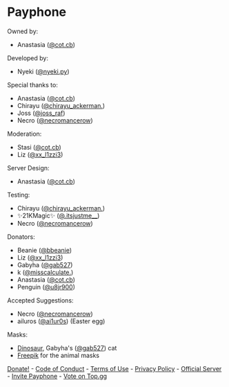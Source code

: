# Payphone

Owned by:
- Anastasia ([@cot.cb](https://discord.com/users/657091104877051907))

Developed by:
- Nyeki ([@nyeki.py](https://discord.com/users/777338793803513886))

Special thanks to:
- Anastasia ([@cot.cb](https://discord.com/users/657091104877051907))
- Chirayu ([@chirayu_ackerman.](https://discord.com/users/1241342249468428358))
- Joss ([@joss_raf](https://discord.com/users/1246444454861213706))
- Necro ([@necromancerow](https://discord.com/users/1060597396393959504))

Moderation:
- Stasi ([@cot.cb](https://discord.com/users/657091104877051907))
- Liz ([@xx_l1zzi3](https://discord.com/users/914920098739912786))

Server Design:
- Anastasia ([@cot.cb](https://discord.com/users/657091104877051907))

Testing:
- Chirayu ([@chirayu_ackerman.](https://discord.com/users/1241342249468428358))
- ✨21KMagic✨ ([@.itsjustme__](https://discord.com/users/698622915356393582))
- Necro ([@necromancerow](https://discord.com/users/1060597396393959504))

Donators:
- Beanie ([@bbeanie](https://discord.com/users/808745493944336485))
- Liz ([@xx_l1zzi3](https://discord.com/users/914920098739912786))
- Gabyha ([@gab527](https://discord.com/users/678730832952950784))
- k ([@misscalculate.](https://discord.com/users/831898950143443034))
- Anastasia ([@cot.cb](https://discord.com/users/657091104877051907))
- Penguin ([@u8jr900](https://discord.com/users/956922871635148900))

Accepted Suggestions:
- Necro ([@necromancerow](https://discord.com/users/1060597396393959504))
- ailuros ([@ai1ur0s](https://discord.com/users/1238490551003643955)) (Easter egg)

Masks:
- [Dinosaur](/assets/masks/dinosaur.png), Gabyha's ([@gab527](https://discord.com/users/678730832952950784)) cat
- [Freepik](https://www.freepik.com/) for the animal masks

[Donate!](https://ko-fi.com/payphonedev) - [Code of Conduct](/code-of-conduct) - [Terms of Use](/terms) - [Privacy Policy](/privacy) - [Official Server](https://discord.gg/payphone) - [Invite Payphone](https://discord.com/oauth2/authorize?client_id=1212940413795827763) - [Vote on Top.gg](https://top.gg/bot/1212940413795827763)
